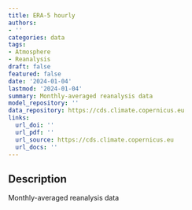 ```yaml
---
title: ERA-5 hourly
authors:
- ''
categories: data
tags:
- Atmosphere
- Reanalysis
draft: false
featured: false
date: '2024-01-04'
lastmod: '2024-01-04'
summary: Monthly-averaged reanalysis data
model_repository: ''
data_repository: https://cds.climate.copernicus.eu
links:
  url_doi: ''
  url_pdf: ''
  url_source: https://cds.climate.copernicus.eu
  url_docs: ''
---
```


## Description

Monthly-averaged reanalysis data

